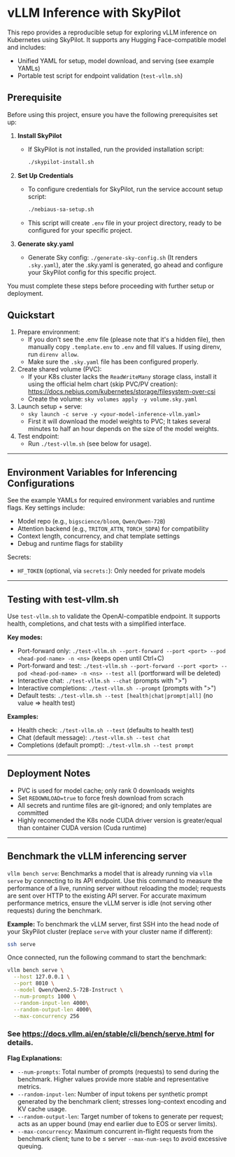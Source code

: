 # vLLM Inference with SkyPilot

This repo provides a reproducible setup for exploring vLLM inference on Kubernetes using SkyPilot. It supports any Hugging Face-compatible model and includes:
- Unified YAML for setup, model download, and serving (see example YAMLs)
- Portable test script for endpoint validation (`test-vllm.sh`)

## Prerequisite
Before using this project, ensure you have the following prerequisites set up:

1. **Install SkyPilot**
    - If SkyPilot is not installed, run the provided installation script:
       ```sh
       ./skypilot-install.sh
       ```

2. **Set Up Credentials**
    - To configure credentials for SkyPilot, run the service account setup script:
       ```sh
       ./nebiaus-sa-setup.sh
       ```
    - This script will create `.env` file in your project directory, ready to be configured for your specific project.
3. **Generate sky.yaml**  
    - Generate Sky config: `./generate-sky-config.sh` (It renders `.sky.yaml`), ater the .sky.yaml is generated, go ahead and configure your SkyPilot config for this specific project. 

You must complete these steps before proceeding with further setup or deployment.

## Quickstart
1. Prepare environment:
   - If you don't see the .env file (please note that it's a hidden file), then manually copy `.template.env` to `.env` and fill values. If using direnv, run `direnv allow`. 
   - Make sure the `.sky.yaml` file has been configured properly.
2. Create shared volume (PVC):
   - If your K8s cluster lacks the `ReadWriteMany` storage class, install it using the official helm chart (skip PVC/PV creation):
     https://docs.nebius.com/kubernetes/storage/filesystem-over-csi
   - Create the volume: `sky volumes apply -y volume.sky.yaml`
3. Launch setup + serve:
   - `sky launch -c serve -y <your-model-inference-vllm.yaml>`
   - First it will download the model weights to PVC; It takes several minutes to half an hour depends on the size of the model weights.
4. Test endpoint:
   - Run `./test-vllm.sh` (see below for usage).
---

## Environment Variables for Inferencing Configurations
See the example YAMLs for required environment variables and runtime flags. Key settings include:
- Model repo (e.g., `bigscience/bloom`, `Qwen/Qwen-72B`)
- Attention backend (e.g., `TRITON_ATTN`, `TORCH_SDPA`) for compatibility
- Context length, concurrency, and chat template settings
- Debug and runtime flags for stability

Secrets:
- `HF_TOKEN` (optional, via `secrets:`): Only needed for private models

---

## Testing with test-vllm.sh
Use `test-vllm.sh` to validate the OpenAI-compatible endpoint. It supports health, completions, and chat tests with a simplified interface.

**Key modes:**
- Port-forward only: `./test-vllm.sh --port-forward --port <port> --pod <head-pod-name> -n <ns>` (keeps open until Ctrl+C)
- Port-forward and test: `./test-vllm.sh --port-forward --port <port> --pod <head-pod-name> -n <ns> --test all` (portforward will be deleted)
- Interactive chat: `./test-vllm.sh --chat` (prompts with ">")
- Interactive completions: `./test-vllm.sh --prompt` (prompts with ">")
- Default tests: `./test-vllm.sh --test [health|chat|prompt|all]` (no value => health test)

**Examples:**
- Health check: `./test-vllm.sh --test` (defaults to health test)
- Chat (default message): `./test-vllm.sh --test chat`
- Completions (default prompt): `./test-vllm.sh --test prompt` 

---

## Deployment Notes
- PVC is used for model cache; only rank 0 downloads weights
- Set `REDOWNLOAD=true` to force fresh download from scrach
- All secrets and runtime files are git-ignored; and only templates are committed
- Highly recomended the K8s node CUDA driver version is greater/equal than container CUDA version (Cuda runtime)

---

## Benchmark the vLLM inferencing server

`vllm bench serve`: Benchmarks a model that is already running via `vllm serve` by connecting to its API endpoint. Use this command to measure the performance of a live, running server without reloading the model; requests are sent over HTTP to the existing API server. For accurate maximum performance metrics, ensure the vLLM server is idle (not serving other requests) during the benchmark.

**Example:**
To benchmark the vLLM server, first SSH into the head node of your SkyPilot cluster (replace `serve` with your cluster name if different):

```sh
ssh serve
```
Once connected, run the following command to start the benchmark:

```sh
vllm bench serve \
  --host 127.0.0.1 \
  --port 8010 \
  --model Qwen/Qwen2.5-72B-Instruct \
  --num-prompts 1000 \
  --random-input-len 4000\
  --random-output-len 4000\
  --max-concurrency 256
```

### See https://docs.vllm.ai/en/stable/cli/bench/serve.html for details.

**Flag Explanations:**
- `--num-prompts`: Total number of prompts (requests) to send during the benchmark. Higher values provide more stable and representative metrics.
- `--random-input-len`: Number of input tokens per synthetic prompt generated by the benchmark client; stresses long-context encoding and KV cache usage.
- `--random-output-len`: Target number of tokens to generate per request; acts as an upper bound (may end earlier due to EOS or server limits).
- `--max-concurrency`: Maximum concurrent in-flight requests from the benchmark client; tune to be ≤ server `--max-num-seqs` to avoid excessive queuing.
